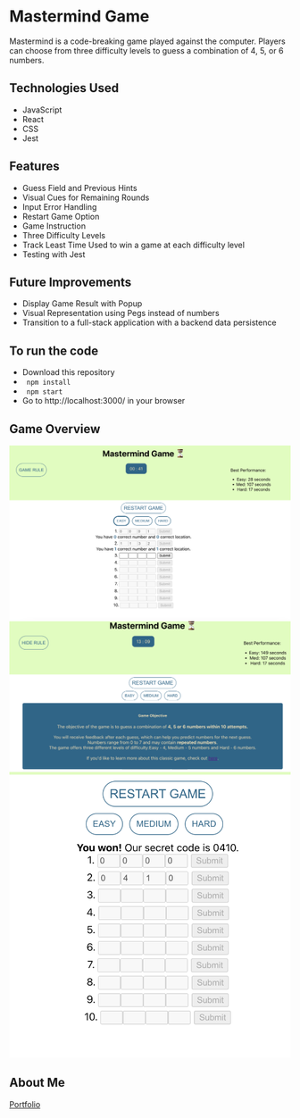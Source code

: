 # Mastermind Game

Mastermind is a code-breaking game played against the computer. Players can choose from three difficulty levels to guess a combination of 4, 5, or 6 numbers.


## Technologies Used

- JavaScript
- React
- CSS
- Jest

## Features

- Guess Field and Previous Hints
- Visual Cues for Remaining Rounds
- Input Error Handling
- Restart Game Option
- Game Instruction
- Three Difficulty Levels
- Track Least Time Used to win a game at each difficulty level
- Testing with Jest

## Future Improvements
- Display Game Result with Popup
- Visual Representation using Pegs instead of numbers
- Transition to a full-stack application with a backend data persistence

## To run the code
- Download this repository
- ``` npm install```
- ``` npm start```
- Go to http://localhost:3000/ in your browser


## Game Overview

![Game Overview](/src/images/mastermind_overview.png)
![Game Instruction](/src/images/game_rule.png)
![Wining a game](/src/images/game_win.png)


## About Me

[Portfolio](https://www.emmacancode.com/)